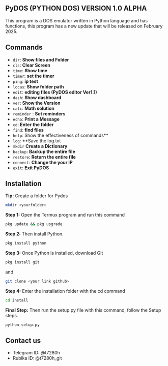 ## PyDOS (PYTHON DOS) VERSION 1.0 ALPHA
This program is a DOS emulator written in Python language and has functions, this program has a new update that will be released on February 2025.
## Commands
- `dir`: **Show files and Folder**
- `cls`: **Clear Screen**
- `time`: **Show time**
- `timer`: **set the timer**
- `ping`: **ip test**
- `locas`: **Show folder path**
- `edit`: **editing files (PyDOS editor Ver1.1)**
- `dash`: **Show dashboard**
- `ver`: **Show the Version**
- `calc`: **Math solution**
- `reminder` : **Set reminders**
- `echo`: **Print a Message**
- `cd`: **Enter the folder**
- `find`: **find files**
- `help`: Show the effectiveness of commands**
- `log`: **Save the log.txt
- `mkdir` **Create a Dictionary**
- `backup`: **Backup the entire file**
- `restore`: **Return the entire file**
- `connect`: **Change the your IP**
- `exit`: **Exit PyDOS**
## Installation
**Tip:** Create a folder for Pydos
```bash
mkdir <yourfolder>
```
**Step 1:** Open the Termux program and run this command
```bash
pkg update && pkg upgrade
```
**Step 2:** Then install Python.
```bash
pkg install python
```
**Step 3:** Once Python is installed, download Git
```bash
pkg install git
```
and

```bash
git clone <your link github>
```
**Step 4:** Enter the installation folder with the cd command
```bash
cd install
```
**Final Step:** Then run the setup.py file with this command, follow the Setup steps.
```bash
python setup.py
```
## Contact us
- Telegram ID: @t7280h
- Rubika ID: @t7280h_git
